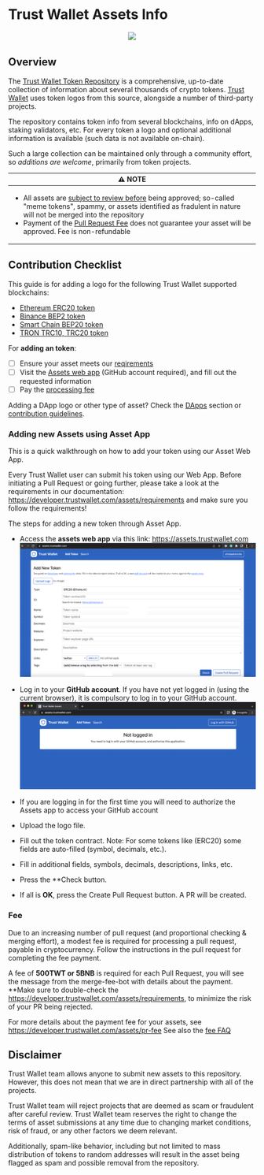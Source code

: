 # Trust Wallet Assets Info

<center><img src='https://trustwallet.com/assets/images/media/assets/horizontal_blue.png' height="200"></center>

## Overview

The [Trust Wallet Token Repository](https://github.com/trustwallet/assets)
is a comprehensive, up-to-date collection of information about several thousands of crypto tokens.
[Trust Wallet](https://trustwallet.com) uses token logos from this source, alongside a number of third-party projects.

The repository contains token info from several blockchains, info on dApps, staking validators, etc.
For every token a logo and optional additional information is available (such data is not available on-chain).

Such a large collection can be maintained only through a community effort, so _additions are welcome_,
primarily from token projects.

<table width="100%">
  <thead>
    <tr>
      <th align="center">
        ⚠️ NOTE
      </th>
    </tr>
  </thead>

  <tbody>
    <tr>
      <td>
        <ul>
          <li>All assets are <a href="#disclaimer">subject to review before</a> being approved; so-called "meme tokens", spammy, or assets identified as fradulent in nature will not be merged into the repository</li>
          <li>Payment of the <a href="pr-fee.md">Pull Request Fee</a> does not guarantee your asset will be approved. Fee is non-refundable</li>
        </ul>
      </td>
    </tr>
  </tbody>
</table>

## Contribution Checklist

This guide is for adding a logo for the following Trust Wallet supported blockchains:

- [Ethereum ERC20 token](https://github.com/trustwallet/assets/tree/master/blockchains/ethereum/assets)
- [Binance BEP2 token](https://github.com/trustwallet/assets/tree/master/blockchains/binance/assets)
- [Smart Chain BEP20 token](https://github.com/trustwallet/assets/tree/master/blockchains/smartchain/assets)
- [TRON TRC10, TRC20 token](https://github.com/trustwallet/assets/tree/master/blockchains/tron/assets)

For **adding an token**:

- [ ] Ensure your asset meets our [reqirements](requirements.md)
- [ ] Visit the [Assets web app](https://assets.trustwallet.com) (GitHub account required), and fill out the requested information
- [ ] Pay the [processing fee](pr-fee.md)

Adding a DApp logo or other type of asset? Check the [DApps](../dapps/listing-guide.md) section or [contribution guidelines](repository_details.md#contribution-guidelines).

### Adding new Assets using Asset App

This is a quick walkthrough on how to add your token using our Asset Web App.

Every Trust Wallet user can submit his token using our Web App. Before initiating a Pull Request or going further, please take a look at the requirements in our documentation: https://developer.trustwallet.com/assets/requirements and make sure you follow the requirements!

The steps for adding a new token through Asset App.

- Access the **assets web app** via this link: https://assets.trustwallet.com
  ![](/media/assetapp.png)

- Log in to your **GitHub account**. If you have not yet logged in (using the current browser), it is compulsory to log in to your GitHub account.
  ![](/media/gitassetapp.png)

- If you are logging in for the first time you will need to authorize the Assets app to access your GitHub account
- Upload the logo file.
- Fill out the token contract.
  Note: For some tokens like (ERC20) some fields are auto-filled (symbol, decimals, etc.).
- Fill in additional fields, symbols, decimals, descriptions, links, etc.
- Press the \*\*Check button.
- If all is **OK**, press the Create Pull Request button. A PR will be created.

### Fee

Due to an increasing number of pull request (and proportional checking & merging effort),
a modest fee is required for processing a pull request, payable in cryptocurrency.
Follow the instructions in the pull request for completing the fee payment.

A fee of **500TWT or 5BNB** is required for each Pull Request, you will see the message from the merge-fee-bot with details about the payment. \*\*Make sure to double-check the https://developer.trustwallet.com/assets/requirements, to minimize the risk of your PR being rejected.

For more details about the payment fee for your assets, see https://developer.trustwallet.com/assets/pr-fee
See also the [fee FAQ](pr-fee.md)

## Disclaimer

Trust Wallet team allows anyone to submit new assets to this repository. However, this does not mean that we are in direct partnership with all of the projects.

Trust Wallet team will reject projects that are deemed as scam or fraudulent after careful review.
Trust Wallet team reserves the right to change the terms of asset submissions at any time due to changing market conditions, risk of fraud, or any other factors we deem relevant.

Additionally, spam-like behavior, including but not limited to mass distribution of tokens to random addresses will result in the asset being flagged as spam and possible removal from the repository.
